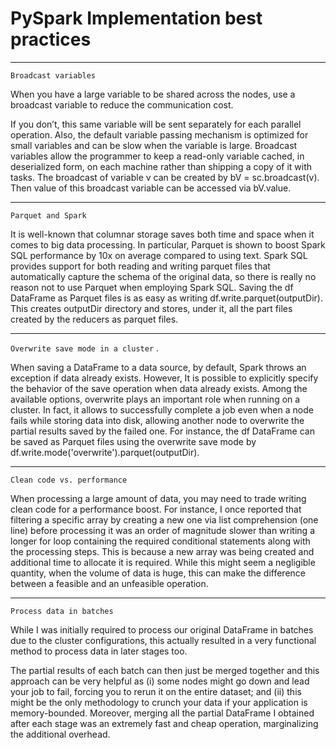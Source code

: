 # PySpark Implementation best practices

------

`Broadcast variables` 

When you have a large variable to be shared across the nodes, use a broadcast variable to reduce the communication cost. 

If you don’t, this same variable will be sent separately for each parallel operation. 
Also, the default variable passing mechanism is optimized for small variables and can be slow when the variable is large. 
Broadcast variables allow the programmer to keep a read-only variable cached, in deserialized form, 
on each machine rather than shipping a copy of it with tasks. 
The broadcast of variable v can be created by bV = sc.broadcast(v). 
Then value of this broadcast variable can be accessed via bV.value.

------


`Parquet and Spark`

It is well-known that columnar storage saves both time and space when it comes to big data processing. In particular, Parquet is shown to boost Spark SQL performance by 10x on average compared to using text. 
Spark SQL provides support for both reading and writing parquet files that automatically capture the schema of the original data, so there is really no reason not to use Parquet when employing Spark SQL. 
Saving the df DataFrame as Parquet files is as easy as writing df.write.parquet(outputDir). 
This creates outputDir directory and stores, under it, all the part files created by the reducers as parquet files.


------


`Overwrite save mode in a cluster` .

When saving a DataFrame to a data source, by default, Spark throws an exception if data already exists. However, It is possible to explicitly specify the behavior of the save operation when data already exists. Among the available options, overwrite plays an important role when running on a cluster.
In fact, it allows to successfully complete a job even when a node fails while storing data into disk, allowing another node to overwrite the partial results saved by the failed one. For instance, the df DataFrame can be saved as Parquet files using the overwrite save mode by df.write.mode('overwrite').parquet(outputDir).


------


`Clean code vs. performance` 

When processing a large amount of data, you may need to trade writing clean code for a performance boost. For instance, I once reported that filtering a specific array by creating a new one 
via list comprehension (one line) before processing it was an order of magnitude slower than writing a longer for loop containing the required conditional statements along with the processing steps. 
This is because a new array was being created and additional time to allocate it is required. 
While this might seem a negligible quantity, when the volume of data is huge, this can make the difference between a feasible and an unfeasible operation.

------


`Process data in batches`

While I was initially required to process our original DataFrame in batches due to the cluster configurations, this actually resulted in a very functional method to process data in later stages too. 

The partial results of each batch can then just be merged together and this approach can be very helpful as 
(i) some nodes might go down and lead your job to fail, forcing you to rerun it on the entire dataset; 
and (ii) this might be the only methodology to crunch your data if your application is memory-bounded. 
Moreover, merging all the partial DataFrame I obtained after each stage was an extremely fast and cheap operation, marginalizing the additional overhead.
